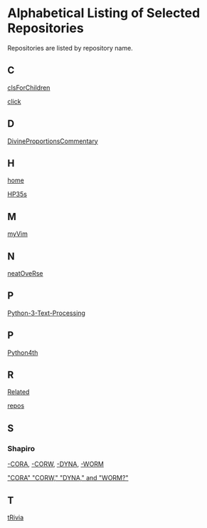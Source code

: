 Alphabetical Listing of Selected Repositories
=============================================

Repositories are listed by repository name.

C
-

[cIsForChildren](
https://github.com/dmparrishphd/cIsForChildren
)

[click](
https://github.com/dmparrishphd/click
)

D
-

[DivineProportionsCommentary](
https://github.com/dmparrishphd/DivineProportionsCommentary
)

H
-

[home](
https://github.com/dmparrishphd/home
)

[HP35s](
https://github.com/dmparrishphd/HP35s
)

M
-

[myVim](
https://github.com/dmparrishphd/myVim
)

N
-

[neatOveRse](
https://github.com/dmparrishphd/neatOveRse
)

P
-

[Python-3-Text-Processing](
https://github.com/dmparrishphd/Python-3-Text-Processing
)

P
-

[Python4th](
https://github.com/dmparrishphd/Python4th
)

R
-

[Related](
https://github.com/dmparrishphd/Related
)

[repos](
https://github.com/dmparrishphd/repos
)

S
-

### Shapiro

[-CORA](https://github.com/dmparrishphd/Shapiro-CORA),
[-CORW](https://github.com/dmparrishphd/Shapiro-CORW),
[-DYNA](https://github.com/dmparrishphd/Shapiro-DYNA),
[-WORM](https://github.com/dmparrishphd/Shapiro)

["CORA" "CORW," "DYNA," and "WORM?"](https://github.com/dmparrishphd/repos/blob/main/Files/CORW/0/conventions.md#storageDiscipline)

T
-

[tRivia](
https://github.com/dmparrishphd/tRivia
)

